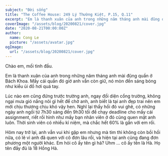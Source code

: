```yaml
---
subject: "Đời sống"
title: "The Coffee House: 249 Lý Thường Kiệt, P.15, Q.11"
excerpt: "Em là thanh xuân của anh trong những năm tháng anh mài đũng quần ở Bách Khoa."
coverImage: "/assets/blog/20200821/cover.jpg"
date: "2020-08-21T00:00:00Z"
author:
  name: Cong Le
  picture: "/assets/avatar.jpg"
ogImage:
  url: "/assets/blog/20200821/cover.jpg"
---
```


Chào em, mối tình đầu.

Em là thanh xuân của anh trong những năm tháng anh mài đũng quần ở Bách Khoa. Mấy cái quần đó giờ anh vẫn còn giữ, nó mòn đến sáng bóng như kiểu ủi đồ hơi quá tay.

Lúc nào em cũng đứng trước trường anh, ngay đối diện cổng trường, không ngại mưa gió nắng nôi gì hết để chờ anh, anh biết là tại anh đẹp trai nên em mới chịu thương chịu khó vậy hen. Nghĩ lại thấy hồi đó vui ghê, có những ngày anh ngồi từ 7h30 sáng đến 9h30 tối để chạy deadline cho mấy cái assignment, riết rồi hình như mấy bạn nhân viên ở đó cũng quen mặt anh luôn. Thời sinh viên có nhiều kỉ niệm, mà chắc hết 60% là gắn với em rồi.

Hôm nay trở lại, anh vẫn vui khi gặp em nhưng mà tim thì không còn bồi hồi nữa, có lẽ vì anh đã quen với cô đơn lâu rồi, và hiện tại anh cũng đang đơn phương một người khác. Em hỏi cô ấy tên gì hả? Uhm ... cô ấy tên là Hà. Họ tên đầy đủ là 18 Hồng Hà.
